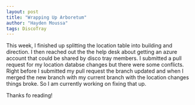 ```yaml
---
layout: post
title: "Wrapping Up Arboretum"
author: "Hayden Moussa"
tags: DiscoTray
---
```


This week, I finished up splitting the location table into building and direction. I then reached out the the help desk about getting an azure account that could be shared by disco tray members. I submitted a pull request for my location databse changes but there were some conflicts. Right before I submitted my pull request the branch updated and when I merged the new branch with my current branch with the location changes things broke. So I am currently working on fixing that up.

Thanks fo reading!
